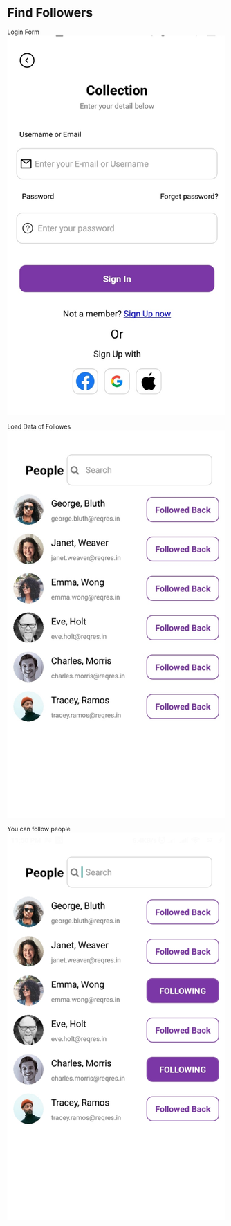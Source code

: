 # Find Followers
 Login Form
![](images/1.jpg)
  
 Load Data of Followes
![](images/2.jpg)
 
 You can follow people
![](images/3.jpg)